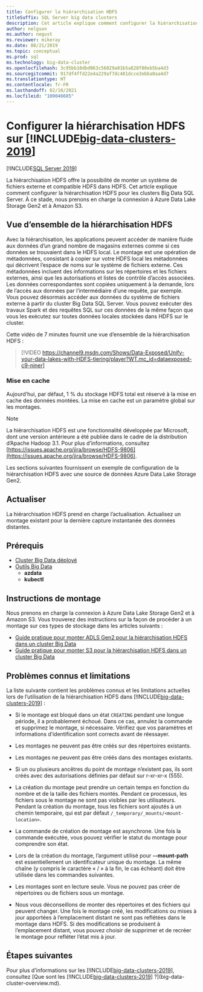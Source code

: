 ```yaml
---
title: Configurer la hiérarchisation HDFS
titleSuffix: SQL Server big data clusters
description: Cet article explique comment configurer la hiérarchisation HDFS pour monter un système de fichiers Azure Data Lake Storage externe dans HDFS sur un cluster Big Data SQL Server 2019.
author: nelgson
ms.author: negust
ms.reviewer: mikeray
ms.date: 08/21/2019
ms.topic: conceptual
ms.prod: sql
ms.technology: big-data-cluster
ms.openlocfilehash: 3c95bb10dbd063c56029a01b5a828f80eb5ba4d3
ms.sourcegitcommit: 917df4ffd22e4a229af7dc481dcce3ebba0aa4d7
ms.translationtype: HT
ms.contentlocale: fr-FR
ms.lasthandoff: 02/10/2021
ms.locfileid: "100046685"
---
```

# <a name="configure-hdfs-tiering-on-big-data-clusters-2019"></a>Configurer la hiérarchisation HDFS sur [!INCLUDE[big-data-clusters-2019](../includes/ssbigdataclusters-ss-nover.md)]

[!INCLUDE[SQL Server 2019](../includes/applies-to-version/sqlserver2019.md)]

La hiérarchisation HDFS offre la possibilité de monter un système de fichiers externe et compatible HDFS dans HDFS. Cet article explique comment configurer la hiérarchisation HDFS pour les clusters Big Data SQL Server. À ce stade, nous prenons en charge la connexion à Azure Data Lake Storage Gen2 et à Amazon S3. 

## <a name="hdfs-tiering-overview"></a>Vue d’ensemble de la hiérarchisation HDFS

Avec la hiérarchisation, les applications peuvent accéder de manière fluide aux données d’un grand nombre de magasins externes comme si ces données se trouvaient dans le HDFS local. Le montage est une opération de métadonnées, consistant à copier sur votre HDFS local les métadonnées qui décrivent l’espace de noms sur le système de fichiers externe. Ces métadonnées incluent des informations sur les répertoires et les fichiers externes, ainsi que les autorisations et listes de contrôle d’accès associées. Les données correspondantes sont copiées uniquement à la demande, lors de l’accès aux données par l’intermédiaire d’une requête, par exemple. Vous pouvez désormais accéder aux données du système de fichiers externe à partir du cluster Big Data SQL Server. Vous pouvez exécuter des travaux Spark et des requêtes SQL sur ces données de la même façon que vous les exécutez sur toutes données locales stockées dans HDFS sur le cluster.

Cette vidéo de 7 minutes fournit une vue d’ensemble de la hiérarchisation HDFS :

> [!VIDEO https://channel9.msdn.com/Shows/Data-Exposed/Unify-your-data-lakes-with-HDFS-tiering/player?WT.mc_id=dataexposed-c9-niner]


### <a name="caching"></a>Mise en cache
Aujourd’hui, par défaut, 1 % du stockage HDFS total est réservé à la mise en cache des données montées. La mise en cache est un paramètre global sur les montages.

> [!NOTE]
> La hiérarchisation HDFS est une fonctionnalité développée par Microsoft, dont une version antérieure a été publiée dans le cadre de la distribution d’Apache Hadoop 3.1. Pour plus d’informations, consultez [https://issues.apache.org/jira/browse/HDFS-9806](https://issues.apache.org/jira/browse/HDFS-9806).

Les sections suivantes fournissent un exemple de configuration de la hiérarchisation HDFS avec une source de données Azure Data Lake Storage Gen2.

## <a name="refresh"></a>Actualiser

La hiérarchisation HDFS prend en charge l’actualisation. Actualisez un montage existant pour la dernière capture instantanée des données distantes.

## <a name="prerequisites"></a>Prérequis

- [Cluster Big Data déployé](deployment-guidance.md)
- [Outils Big Data](deploy-big-data-tools.md)
  - **azdata**
  - **kubectl**

## <a name="mounting-instructions"></a>Instructions de montage

Nous prenons en charge la connexion à Azure Data Lake Storage Gen2 et à Amazon S3. Vous trouverez des instructions sur la façon de procéder à un montage sur ces types de stockage dans les articles suivants :

- [Guide pratique pour monter ADLS Gen2 pour la hiérarchisation HDFS dans un cluster Big Data](hdfs-tiering-mount-adlsgen2.md)
- [Guide pratique pour monter S3 pour la hiérarchisation HDFS dans un cluster Big Data](hdfs-tiering-mount-s3.md)

## <a name="known-issues-and-limitations"></a><a id="issues"></a> Problèmes connus et limitations

La liste suivante contient les problèmes connus et les limitations actuelles lors de l’utilisation de la hiérarchisation HDFS dans [!INCLUDE[big-data-clusters-2019](../includes/ssbigdataclusters-ss-nover.md)] :

- Si le montage est bloqué dans un état `CREATING` pendant une longue période, il a probablement échoué. Dans ce cas, annulez la commande et supprimez le montage, si nécessaire. Vérifiez que vos paramètres et informations d’identification sont corrects avant de réessayer.

- Les montages ne peuvent pas être créés sur des répertoires existants.

- Les montages ne peuvent pas être créés dans des montages existants.

- Si un ou plusieurs ancêtres du point de montage n’existent pas, ils sont créés avec des autorisations définies par défaut sur r-xr-xr-x (555).

- La création du montage peut prendre un certain temps en fonction du nombre et de la taille des fichiers montés. Pendant ce processus, les fichiers sous le montage ne sont pas visibles par les utilisateurs. Pendant la création du montage, tous les fichiers sont ajoutés à un chemin temporaire, qui est par défaut `/_temporary/_mounts/<mount-location>`.

- La commande de création de montage est asynchrone. Une fois la commande exécutée, vous pouvez vérifier le statut du montage pour comprendre son état.

- Lors de la création du montage, l’argument utilisé pour **--mount-path** est essentiellement un identificateur unique du montage. La même chaîne (y compris le caractère « / » à la fin, le cas échéant) doit être utilisée dans les commandes suivantes.

- Les montages sont en lecture seule. Vous ne pouvez pas créer de répertoires ou de fichiers sous un montage.

- Nous vous déconseillons de monter des répertoires et des fichiers qui peuvent changer. Une fois le montage créé, les modifications ou mises à jour apportées à l’emplacement distant ne sont pas reflétées dans le montage dans HDFS. Si des modifications se produisent à l’emplacement distant, vous pouvez choisir de supprimer et de recréer le montage pour refléter l’état mis à jour.

## <a name="next-steps"></a>Étapes suivantes

Pour plus d’informations sur les [!INCLUDE[big-data-clusters-2019](../includes/ssbigdataclusters-ver15.md)], consultez [Que sont les [!INCLUDE[big-data-clusters-2019](../includes/ssbigdataclusters-ver15.md)] ?](big-data-cluster-overview.md).

